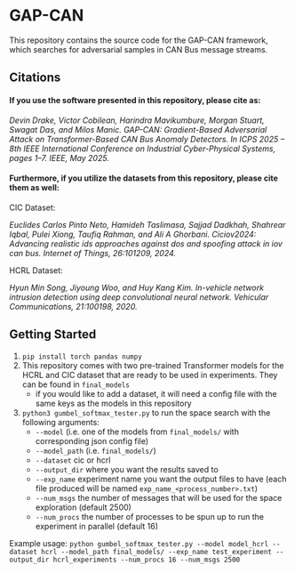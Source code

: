 # GAP-CAN
This repository contains the source code for the GAP-CAN framework, which searches for adversarial samples in CAN Bus message streams.

## Citations
#### If you use the software presented in this repository, please cite as:

*Devin Drake, Victor Cobilean, Harindra Mavikumbure, Morgan Stuart, Swagat Das, and Milos Manic. GAP-CAN: Gradient-Based Adversarial Attack on Transformer-Based CAN Bus Anomaly Detectors. In ICPS 2025 – 8th IEEE International Conference on Industrial Cyber-Physical Systems, pages 1–7. IEEE, May 2025.*

#### Furthermore, if you utilize the datasets from this repository, please cite them as well:

CIC Dataset:

*Euclides Carlos Pinto Neto, Hamideh Taslimasa, Sajjad Dadkhah, Shahrear Iqbal, Pulei Xiong, Taufiq Rahman, and Ali A Ghorbani. Ciciov2024: Advancing realistic ids approaches against dos and spoofing attack in iov can bus. Internet of Things, 26:101209, 2024.*

HCRL Dataset:

*Hyun Min Song, Jiyoung Woo, and Huy Kang Kim. In-vehicle network intrusion detection using deep convolutional neural network. Vehicular Communications, 21:100198, 2020.*

## Getting Started

1. `pip install torch pandas numpy`
2. This repository comes with two pre-trained Transformer models for the HCRL and CIC dataset that are ready to be used in experiments.  They can be found in `final_models`
   - if you would like to add a dataset, it will need a config file with the same keys as the models in this repository
4. `python3 gumbel_softmax_tester.py` to run the space search with the following arguments:
   - `--model` (i.e. one of the models from `final_models/` with corresponding json config file)
   - `--model_path` (i.e. `final_models/`)
   - `--dataset` cic or hcrl
   - `--output_dir` where you want the results saved to
   - `--exp_name` experiment name you want the output files to have (each file produced will be named `exp_name_<process_number>.txt`)
   - `--num_msgs` the number of messages that will be used for the space exploration (default 2500)
   - `--num_procs` the number of processes to be spun up to run the experiment in parallel (default 16)

Example usage: `python gumbel_softmax_tester.py --model model_hcrl --dataset hcrl --model_path final_models/ --exp_name test_experiment --output_dir hcrl_experiments --num_procs 16 --num_msgs 2500`
